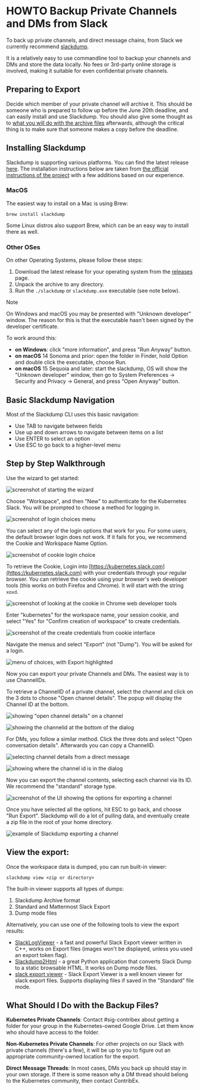 # HOWTO Backup Private Channels and DMs from Slack

To back up private channels, and direct message chains, from Slack we currently recommend [slackdump](https://github.com/rusq/slackdump).

It is a relatively easy to use commandline tool to backup your channels and DMs and store the data locally. No fees or 3rd-party online storage is involved, making it suitable for even confidential private channels.

## Preparing to Export

Decide which member of your private channel will archive it. This should be someone who is prepared to follow up before the June 20th deadline, and can easily install and use Slackdump. You should also give some thought as to [what you will do with the archive files](#what-should-i-do-with-the-backup-files) afterwards, although the critical thing is to make sure that someone makes a copy before the deadline.

## Installing Slackdump

Slackdump is supporting various platforms. You can find the latest release [here](https://github.com/rusq/slackdump/releases/tag/v3.1.4). The installation instructions below are taken from [the official instructions of the project](https://github.com/rusq/slackdump/?tab=readme-ov-file#installation-and-quickstart) with a few additions based on our experience.

### MacOS

The easiest way to install on a Mac is using Brew:

```
brew install slackdump
```

Some Linux distros also support Brew, which can be an easy way to install there as well.

### Other OSes

On other Operating Systems, please follow these steps:

1. Download the latest release for your operating system from the [releases] page.
1. Unpack the archive to any directory.
1. Run the `./slackdump` or `slackdump.exe` executable (see note below).

[releases]: https://github.com/rusq/slackdump/releases/

> [!NOTE]
> On Windows and macOS you may be presented with "Unknown developer" window.
> The reason for this is that the executable hasn't been signed by
> the developer certificate.

  To work around this:

  - **on Windows**: click "more information", and press "Run
    Anyway" button.
  - **on macOS** 14 Sonoma and prior:  open the folder in Finder, hold Option
    and double click the executable, choose Run.
  - **on macOS** 15 Sequoia and later:  start the slackdump, OS will show the
    "Unknown developer" window, then go to System Preferences -> Security and
    Privacy -> General, and press "Open Anyway" button.

## Basic Slackdump Navigation

Most of the Slackdump CLI uses this basic navigation:

* Use TAB to navigate between fields
* Use up and down arrows to navigate between items on a list
* Use ENTER to select an option
* Use ESC to go back to a higher-level menu

## Step by Step Walkthrough

Use the wizard to get started:

![screenshot of starting the wizard](runwizard.jpeg)

Choose "Workspace", and then "New" to authenticate for the Kubernetes Slack. You will be prompted to choose a method for logging in.

![screenshot of login choices menu](login.jpeg)

You can select any of the login options that work for you. For some users, the default browser login does not work. If it fails for you, we recommend the Cookie and Workspace Name Option.

![screenshot of cookie login choice](cookielogin.jpeg)

To retrieve the Cookie, Login into [https://kubernetes.slack.com](https://kubernetes.slack.com) with your credentials through your regular browser. You can retrieve the cookie using your browser's web developer tools (this works on both Firefox and Chrome). It will start with the string `xoxd`.

![screenshot of looking at the cookie in Chrome web developer tools](getcookie.jpeg)

Enter "kubernetes" for the workspace name, your session cookie, and select "Yes" for "Confirm creation of workspace" to create credentials.

![screenshot of the create credentials from cookie interface](createcredential.jpeg)

Navigate the menus and select "Export" (not "Dump"). You will be asked for a login.

![menu of choices, with Export highlighted](export.png)

Now you can export your private Channels and DMs. The easiest way is to use ChannelIDs.

To retrieve a ChannelID of a private channel, select the channel and click on the 3 dots to choose "Open channel details". The popup will display the Channel ID at the bottom.

![showing "open channel details" on a channel](channelid1.jpeg)

![showing the channelid at the bottom of the dialog](channelid2.jpeg)

For DMs, you follow a similar method. Click the three dots and select "Open conversation details". Afterwards you can copy a ChannelID.

![selecting channel details from a direct message](channelid3.jpeg)

![showing where the channel id is in the dialog](channelid4.jpeg)

Now you can export the channel contents, selecting each channel via its ID. We recommend the "standard" storage type.

![screenshot of the UI showing the options for exporting a channel](exportdata1.jpeg)

Once you have selected all the options, hit ESC to go back, and choose "Run Export". Slackdump will do a lot of pulling data, and eventually create a zip file in the root of your home directory.

![example of Slackdump exporting a channel](exportdata2.jpeg)

## View the export:

Once the workspace data is dumped, you can run built-in viewer:

```shell
slackdump view <zip or directory>
```

The built-in viewer supports all types of dumps:

1. Slackdump Archive format
1. Standard and Mattermost Slack Export
1. Dump mode files

Alternatively, you can use one of the following tools to view the
export results:

- [SlackLogViewer] - a fast and powerful Slack Export viewer written in C++, works on Export files (images won't be displayed, unless you used an export token flag).
- [Slackdump2Html] - a great Python application that converts Slack Dump to a
  static browsable HTML. It works on Dump mode files.
- [slack export viewer][slack-export-viewer] - Slack Export Viewer is a well known viewer for
  slack export files. Supports displaying files if saved in the "Standard" file mode.

[SlackLogViewer]: https://github.com/thayakawa-gh/SlackLogViewer/releases
[Slackdump2Html]: https://github.com/kununu/slackdump2html
[slack-export-viewer]: https://github.com/hfaran/slack-export-viewer

## What Should I Do with the Backup Files?

**Kubernetes Private Channels**: Contact #sig-contribex about getting a folder for your group in the Kubernetes-owned Google Drive. Let them know who should have access to the folder.

**Non-Kubernetes Private Channels**: For other projects on our Slack with private channels (there's a few), it will be up to you to figure out an appropriate community-owned location for the export.

**Direct Message Threads**: In most cases, DMs you back up should stay in your own storage. If there is some reason why a DM thread should belong to the Kubernetes community, then contact ContribEx.
